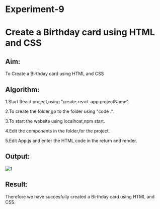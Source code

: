 # Experiment-9

# Create a Birthday card using HTML and CSS

## Aim:
To Create a Birthday card using HTML and CSS

## Algorithm:

1.Start React project,using "create-react-app projectName".

2.To create the folder,go to the folder using "code .".

3.To start the website using localhost,npm start.

4.Edit the components in the folder,for the project.

5.Edit App.js and enter the HTML code in the return and render.

## Output:

![1](https://user-images.githubusercontent.com/94692595/230767286-f08eabec-d7d0-4655-992f-b8e9030a61a1.png)

## Result:
Therefore we have succesfully created a Birthday card using HTML and CSS.

